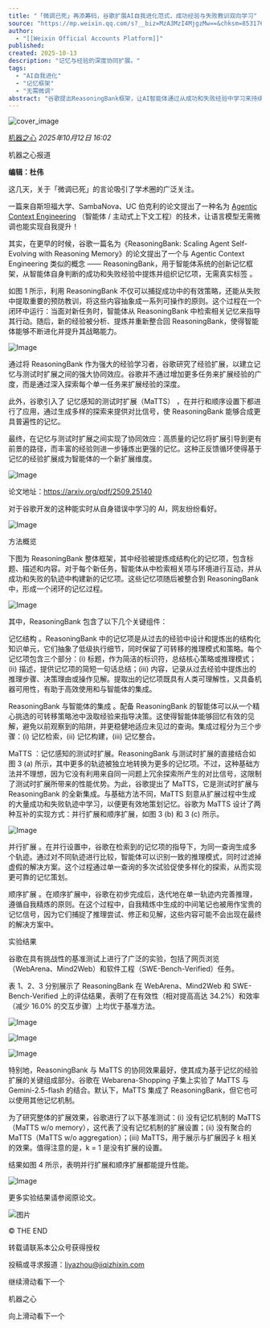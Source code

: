 ```yaml
---
title: "「微调已死」再添筹码，谷歌扩展AI自我进化范式，成功经验与失败教训双向学习"
source: "https://mp.weixin.qq.com/s?__biz=MzA3MzI4MjgzMw==&chksm=853176578c291fcc7a4e64089c7c5f6a0cea4dd8831a95813f8545c1517489423a70af5a767e&idx=1&mid=2650994963&sn=26c7b28c3e3d5e5ac237bbbf50ecd7ca#rd"
author:
  - "[[Weixin Official Accounts Platform]]"
published:
created: 2025-10-13
description: "记忆与经验的深度协同扩展。"
tags:
  - "AI自我进化"
  - "记忆框架"
  - "无需微调"
abstract: "谷歌提出ReasoningBank框架，让AI智能体通过从成功和失败经验中学习来持续自我改进，无需传统微调。"
---
```

![cover_image](https://mmbiz.qpic.cn/sz_mmbiz_jpg/KmXPKA19gWibpjibnXtqGHDayrp1iaY5twgVOOT4dFJePXA3QRdtgo47WgY5wKq9xaYNphjxOzUzlj4Apv1SxA2iaA/0?wx_fmt=jpeg)

[机器之心](https://mp.weixin.qq.com/) *2025年10月12日 16:02*

机器之心报道

**编辑：杜伟**

  

这几天，关于「微调已死」的言论吸引了学术圈的广泛关注。

  

一篇来自斯坦福大学、SambaNova、UC 伯克利的论文提出了一种名为 [Agentic Context Engineering](https://mp.weixin.qq.com/s?__biz=MzA3MzI4MjgzMw==&mid=2650994884&idx=1&sn=eafeb1b68efba3fe53ade590368792dd&scene=21#wechat_redirect) （智能体 / 主动式上下文工程）的技术，让语言模型无需微调也能实现自我提升！

  

其实，在更早的时候，谷歌一篇名为《ReasoningBank: Scaling Agent Self-Evolving with Reasoning Memory》的论文提出了一个与 Agentic Context Engineering 类似的概念 —— ReasoningBank，用于智能体系统的创新记忆框架，从智能体自身判断的成功和失败经验中提炼并组织记忆项，无需真实标签 。

  

如图 1 所示，利用 ReasoningBank 不仅可以捕捉成功中的有效策略，还能从失败中提取重要的预防教训，将这些内容抽象成一系列可操作的原则。这个过程在一个闭环中运行：当面对新任务时，智能体从 ReasoningBank 中检索相关记忆来指导其行动。随后，新的经验被分析、提炼并重新整合回 ReasoningBank，使得智能体能够不断进化并提升其战略能力。

  

![Image](https://mmbiz.qpic.cn/sz_mmbiz_png/KmXPKA19gWibpjibnXtqGHDayrp1iaY5twg5cZKaReQLV3FGk9NAZRS7ZSLibXTliaKHTdxibibWcdvZbeKIAXibdFjcJQ/640?wx_fmt=png&tp=webp&wxfrom=5&wx_lazy=1#imgIndex=0)

  

通过将 ReasoningBank 作为强大的经验学习者，谷歌研究了经验扩展，以建立记忆与测试时扩展之间的强大协同效应。谷歌并不通过增加更多任务来扩展经验的广度，而是通过深入探索每个单一任务来扩展经验的深度。

  

此外，谷歌引入了 记忆感知的测试时扩展（MaTTS） ，在并行和顺序设置下都进行了应用，通过生成多样的探索来提供对比信号，使 ReasoningBank 能够合成更具普遍性的记忆。

  

最终，在记忆与测试时扩展之间实现了协同效应：高质量的记忆将扩展引导到更有前景的路径，而丰富的经验则进一步锤炼出更强的记忆。这种正反馈循环使得基于记忆的经验扩展成为智能体的一个新扩展维度。

  

![Image](https://mmbiz.qpic.cn/sz_mmbiz_png/KmXPKA19gWibpjibnXtqGHDayrp1iaY5twgCaxG43kfSy9SXNhTPWGEribANYF3Lco1smM7CgkfWakmkQ2UFwB9RPw/640?wx_fmt=png&tp=webp&wxfrom=5&wx_lazy=1#imgIndex=1)

  

论文地址：https://arxiv.org/pdf/2509.25140

  

对于谷歌开发的这种能实时从自身错误中学习的 AI，网友纷纷看好。

  

![Image](https://mmbiz.qpic.cn/sz_mmbiz_png/KmXPKA19gWibpjibnXtqGHDayrp1iaY5twgTIbyBDQbYgib1eNONMmgxfLIxulHpQhnTmrZiaIvjGnFx6wZ19aIhZXA/640?wx_fmt=png&tp=webp&wxfrom=5&wx_lazy=1#imgIndex=2)

  

方法概览

  

下图为 ReasoningBank 整体框架，其中经验被提炼成结构化的记忆项，包含标题、描述和内容。对于每个新任务，智能体从中检索相关项与环境进行互动，并从成功和失败的轨迹中构建新的记忆项。这些记忆项随后被整合到 ReasoningBank 中，形成一个闭环的记忆过程。

  

![Image](https://mmbiz.qpic.cn/sz_mmbiz_png/KmXPKA19gWibpjibnXtqGHDayrp1iaY5twgjVTNrzWRg534VdtxUKlgePjLMYhSVyT8zGpA79hulEDO7hUJZ6Z3GA/640?wx_fmt=png&tp=webp&wxfrom=5&wx_lazy=1#imgIndex=3)

  

其中，ReasoningBank 包含了以下几个关键组件：

  

记忆结构 。ReasoningBank 中的记忆项是从过去的经验中设计和提炼出的结构化知识单元，它们抽象了低级执行细节，同时保留了可转移的推理模式和策略。每个记忆项包含三个部分：(i) 标题，作为简洁的标识符，总结核心策略或推理模式；(ii) 描述，提供记忆项的简短一句话总结；(iii) 内容，记录从过去经验中提炼出的推理步骤、决策理由或操作见解。提取出的记忆项既具有人类可理解性，又具备机器可用性，有助于高效使用和与智能体的集成。

  

ReasoningBank 与智能体的集成 。配备 ReasoningBank 的智能体可以从一个精心挑选的可转移策略池中汲取经验来指导决策。这使得智能体能够回忆有效的见解，避免以前观察到的陷阱，并更稳健地适应未见过的查询。集成过程分为三个步骤：(i) 记忆检索，(ii) 记忆构建，(iii) 记忆整合。

  

MaTTS ：记忆感知的测试时扩展。ReasoningBank 与测试时扩展的直接结合如图 3 (a) 所示，其中更多的轨迹被独立地转换为更多的记忆项。不过，这种基础方法并不理想，因为它没有利用来自同一问题上冗余探索所产生的对比信号，这限制了测试时扩展所带来的性能优势。为此，谷歌提出了 MaTTS，它是测试时扩展与 ReasoningBank 的全新集成。与基础方法不同，MaTTS 刻意从扩展过程中生成的大量成功和失败轨迹中学习，以便更有效地策划记忆。谷歌为 MaTTS 设计了两种互补的实现方式：并行扩展和顺序扩展，如图 3 (b) 和 3 (c) 所示。

  

![Image](https://mmbiz.qpic.cn/sz_mmbiz_png/KmXPKA19gWibpjibnXtqGHDayrp1iaY5twg4nSI9588XYhMd8kXEUv8rpCMTnE4AZBuLrTumqmSe92zZshoMFyIeQ/640?wx_fmt=png&tp=webp&wxfrom=5&wx_lazy=1#imgIndex=4)

  

并行扩展 。在并行设置中，谷歌在检索到的记忆项的指导下，为同一查询生成多个轨迹。通过对不同轨迹进行比较，智能体可以识别一致的推理模式，同时过滤掉虚假的解决方案。这个过程通过单一查询的多次试验促使多样化的探索，从而实现更可靠的记忆策划。

  

顺序扩展 。在顺序扩展中，谷歌在初步完成后，迭代地在单一轨迹内完善推理，遵循自我精炼的原则。在这个过程中，自我精炼中生成的中间笔记也被用作宝贵的记忆信号，因为它们捕捉了推理尝试、修正和见解，这些内容可能不会出现在最终的解决方案中。

  

实验结果

  

谷歌在具有挑战性的基准测试上进行了广泛的实验，包括了网页浏览（WebArena、Mind2Web）和软件工程（SWE-Bench-Verified）任务。

  

表 1、2、3 分别展示了 ReasoningBank 在 WebArena、Mind2Web 和 SWE-Bench-Verified 上的评估结果，表明了在有效性（相对提高高达 34.2%）和效率（减少 16.0% 的交互步骤）上均优于基准方法。

  

![Image](https://mp.weixin.qq.com/www.w3.org/2000/svg'%20xmlns:xlink='http://www.w3.org/1999/xlink'%3E%3Ctitle%3E%3C/title%3E%3Cg%20stroke='none'%20stroke-width='1'%20fill='none'%20fill-rule='evenodd'%20fill-opacity='0'%3E%3Cg%20transform='translate(-249.000000,%20-126.000000)'%20fill='%23FFFFFF'%3E%3Crect%20x='249'%20y='126'%20width='1'%20height='1'%3E%3C/rect%3E%3C/g%3E%3C/g%3E%3C/svg%3E)

  

![Image](https://mp.weixin.qq.com/www.w3.org/2000/svg'%20xmlns:xlink='http://www.w3.org/1999/xlink'%3E%3Ctitle%3E%3C/title%3E%3Cg%20stroke='none'%20stroke-width='1'%20fill='none'%20fill-rule='evenodd'%20fill-opacity='0'%3E%3Cg%20transform='translate(-249.000000,%20-126.000000)'%20fill='%23FFFFFF'%3E%3Crect%20x='249'%20y='126'%20width='1'%20height='1'%3E%3C/rect%3E%3C/g%3E%3C/g%3E%3C/svg%3E)

  

![Image](https://mp.weixin.qq.com/www.w3.org/2000/svg'%20xmlns:xlink='http://www.w3.org/1999/xlink'%3E%3Ctitle%3E%3C/title%3E%3Cg%20stroke='none'%20stroke-width='1'%20fill='none'%20fill-rule='evenodd'%20fill-opacity='0'%3E%3Cg%20transform='translate(-249.000000,%20-126.000000)'%20fill='%23FFFFFF'%3E%3Crect%20x='249'%20y='126'%20width='1'%20height='1'%3E%3C/rect%3E%3C/g%3E%3C/g%3E%3C/svg%3E)

  

特别地，ReasoningBank 与 MaTTS 的协同效果最好，使其成为基于记忆的经验扩展的关键组成部分。谷歌在 Webarena-Shopping 子集上实验了 MaTTS 与 Gemini-2.5-flash 的结合。默认下，MaTTS 集成了 ReasoningBank，但它也可以使用其他记忆机制。

  

为了研究整体的扩展效果，谷歌进行了以下基准测试：(i) 没有记忆机制的 MaTTS（MaTTS w/o memory），这代表了没有记忆机制的扩展设置；(ii) 没有聚合的 MaTTS（MaTTS w/o aggregation）；(iii) MaTTS，用于展示与扩展因子 k 相关的效果。值得注意的是，k = 1 是没有扩展的设置。

  

结果如图 4 所示，表明并行扩展和顺序扩展都能提升性能。

  

![Image](https://mp.weixin.qq.com/www.w3.org/2000/svg'%20xmlns:xlink='http://www.w3.org/1999/xlink'%3E%3Ctitle%3E%3C/title%3E%3Cg%20stroke='none'%20stroke-width='1'%20fill='none'%20fill-rule='evenodd'%20fill-opacity='0'%3E%3Cg%20transform='translate(-249.000000,%20-126.000000)'%20fill='%23FFFFFF'%3E%3Crect%20x='249'%20y='126'%20width='1'%20height='1'%3E%3C/rect%3E%3C/g%3E%3C/g%3E%3C/svg%3E)

  

更多实验结果请参阅原论文。

  

![图片](https://mp.weixin.qq.com/www.w3.org/2000/svg'%20xmlns:xlink='http://www.w3.org/1999/xlink'%3E%3Ctitle%3E%3C/title%3E%3Cg%20stroke='none'%20stroke-width='1'%20fill='none'%20fill-rule='evenodd'%20fill-opacity='0'%3E%3Cg%20transform='translate(-249.000000,%20-126.000000)'%20fill='%23FFFFFF'%3E%3Crect%20x='249'%20y='126'%20width='1'%20height='1'%3E%3C/rect%3E%3C/g%3E%3C/g%3E%3C/svg%3E)

  

© THE END

转载请联系本公众号获得授权

投稿或寻求报道：liyazhou@jiqizhixin.com

继续滑动看下一个

机器之心

向上滑动看下一个